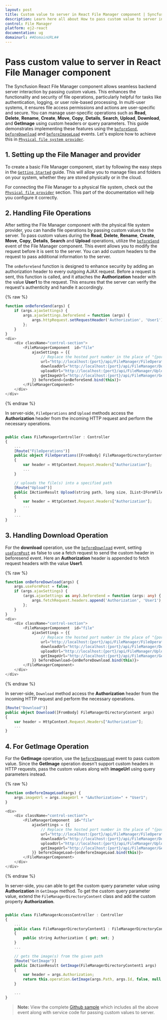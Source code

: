 ```yaml
---
layout: post
title: Custom value to server in React File Manager component | Syncfusion
description: Learn here all about How to pass custom value to server in Syncfusion React File Manager component of Syncfusion Essential JS 2 and more.
control: File Manager 
platform: ej2-react
documentation: ug
domainurl: ##DomainURL##
---
```


# Pass custom value to server in React File Manager component

The Syncfusion React File Manager component allows seamless backend server interaction by passing custom values. This enhances the functionality and security of file operations, particularly helpful for tasks like authentication, logging, or user role-based processing. In multi-user systems, it ensures file access permissions and actions are user-specific and secure. You can manage user-specific operations such as **Read**, **Delete**, **Rename**, **Create**, **Move**, **Copy**, **Details**, **Search**, **Upload**, **Download**, and **GetImage** using custom headers or query parameters. This guide demonstrates implementing these features using the [`beforeSend`](https://ej2.syncfusion.com/react/documentation/api/file-manager/#beforesend), [`beforeDownload`](https://ej2.syncfusion.com/react/documentation/api/file-manager/#beforedownload) and [`beforeImageLoad`](https://ej2.syncfusion.com/react/documentation/api/file-manager/#beforeimageload) events. Let's explore how to achieve this in [`Physical file system provider`](https://github.com/SyncfusionExamples/ej2-aspcore-file-provider).

## 1. Setting up the File Manager and provider

To create a basic File Manager component, start by following the easy steps in the [`Getting Started`](https://ej2.syncfusion.com/react/documentation/file-manager/getting-started) guide. This will allow you to manage files and folders on your system, whether they are stored physically or in the cloud.

For connecting the File Manager to a physical file system, check out the [`Physical file provider`](https://ej2.syncfusion.com/react/documentation/file-manager/file-system-provider#physical-file-system-provider) section. This part of the documentation will help you configure it correctly.

## 2. Handling File Operations 

After setting the File Manager component with the physical file system provider, you can handle file operations by passing custom values to the server. To pass custom values during the **Read**, **Delete**, **Rename**, **Create**, **Move**, **Copy**, **Details**, **Search** and **Upload** operations, utilize the [`beforeSend`](https://ej2.syncfusion.com/react/documentation/api/file-manager/#beforesend) event of the File Manager component. This event allows you to modify the request before it is sent to the server. You can add custom headers to the request to pass additional information to the server.

The `onBeforeSend` function is designed to enhance security by adding an authorization header to every outgoing AJAX request. Before a request is sent, this function is called, and it attaches the **Authorization** header with the value **User1** to the request. This ensures that the server can verify the request's authenticity and handle it accordingly.

{% raw %}

```ts
function onBeforeSend(args) {
    if (args.ajaxSettings) {
        args.ajaxSettings.beforeSend = function (args) {
            args.httpRequest.setRequestHeader('Authorization', 'User1');
        };
    }
}
<div>
    <div className="control-section">
        <FileManagerComponent  id="file"
            ajaxSettings = {{
                // Replace the hosted port number in the place of "{port}"
                url="http://localhost:{port}/api/FileManager/FileOperations",
                downloadUrl="http://localhost:{port}/api/FileManager/Download",
                uploadUrl="http://localhost:{port}/api/FileManager/Upload",
                getImageUrl="http://localhost:{port}/api/FileManager/GetImage"
            }} beforeSend={onBeforeSend.bind(this)}>
        </FileManagerComponent>
    </div>
</div>
```
{% endraw %}

In server-side, `FileOperations` and `Upload` methods access the **Authorization** header from the incoming HTTP request and perform the necessary operations.

```typescript

public class FileManagerController : Controller
{
    ...
    [Route("FileOperations")]
    public object FileOperations([FromBody] FileManagerDirectoryContent args)
    {
        var header = HttpContext.Request.Headers["Authorization"];
        ...
    }

    // uploads the file(s) into a specified path
    [Route("Upload")]
    public IActionResult Upload(string path, long size, IList<IFormFile> uploadFiles, string action)
    {
        var header = HttpContext.Request.Headers["Authorization"];
        ...
    }
    ...
}


```

## 3. Handling Download Operation

For the **download** operation, use the [`beforeDownload`](https://ej2.syncfusion.com/react/documentation/api/file-manager/#beforedownload) event, setting [`useFormPost`](https://ej2.syncfusion.com/react/documentation/api/file-manager/beforeDownloadEventArgs/#useformpost) as false to use a fetch request to send the custom header in beforesend event. Here an **Authorization** header is appended to fetch request headers with the value **User1**.

{% raw %}

```ts
function onBeforeDownload(args) {
    args.useFormPost = false;
    if (args.ajaxSettings) {
        (args.ajaxSettings as any).beforeSend = function (args: any) {
            args.fetchRequest.headers.append('Authorization', 'User1');
        };
    }
}
<div>
    <div className="control-section">
        <FileManagerComponent  id="file"
            ajaxSettings = {{
                // Replace the hosted port number in the place of "{port}"
                url="http://localhost:{port}/api/FileManager/FileOperations",
                downloadUrl="http://localhost:{port}/api/FileManager/Download",
                uploadUrl="http://localhost:{port}/api/FileManager/Upload",
                getImageUrl="http://localhost:{port}/api/FileManager/GetImage"
            }} beforeDownload={onBeforeDownload.bind(this)}>
        </FileManagerComponent>
    </div>
</div>
```
{% endraw %}

In server-side, `Download` method access the **Authorization** header from the incoming HTTP request and perform the necessary operations.

```typescript
[Route("Download")]
public object Download([FromBody] FileManagerDirectoryContent args)
{
    var header = HttpContext.Request.Headers["Authorization"];
    ...
}

```

## 4. For GetImage Operation

For the **GetImage** operation, use the [`beforeImageLoad`](https://ej2.syncfusion.com/react/documentation/api/file-manager/#beforeimageload) event to pass custom value. Since the **GetImage** operation doesn't support custom headers in HTTP requests, pass the custom values along with **imageUrl** using query parameters instead.

{% raw %}

```ts
function onBeforeImageLoad(args) {
    args.imageUrl = args.imageUrl + "&Authorization=" + "User1";
}

<div>
    <div className="control-section">
        <FileManagerComponent  id="file"
            ajaxSettings = {{
                // Replace the hosted port number in the place of "{port}"
                url="http://localhost:{port}/api/FileManager/FileOperations",
                downloadUrl="http://localhost:{port}/api/FileManager/Download",
                uploadUrl="http://localhost:{port}/api/FileManager/Upload",
                getImageUrl="http://localhost:{port}/api/FileManager/GetImage"
            }} beforeImageLoad={onBeforeImageLoad.bind(this)}>
        </FileManagerComponent>
    </div>
</div>

```
{% endraw %}

In server-side, you can able to get the custom query parameter value using **Authorization** in `GetImage` method. To get the  custom query parameter value, extend the `FileManagerDirectoryContent` class and add the custom property **Authorization**.

```typescript

public class FileManagerAccessController : Controller
{
    ...
    public class FileManagerDirectoryContent1 : FileManagerDirectoryContent
    {
        public string Authorization { get; set; }
    }
    ...

    // gets the image(s) from the given path
    [Route("GetImage")]
    public IActionResult GetImage(FileManagerDirectoryContent1 args)
    {
        var header = args.Authorization;
        return this.operation.GetImage(args.Path, args.Id, false, null, null);
    }

    ...
}


```

> **Note:** View the complete [Github sample](https://github.com/SyncfusionExamples/How-to-pass-custom-values-from-client-to-server-in-filemanager) which includes all the above event along with service code for passing custom values to server.

